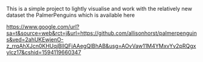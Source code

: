 This is a simple project to lightly visualise and work with the relatively new dataset the PalmerPenguins which is available here

https://www.google.com/url?sa=t&source=web&rct=j&url=https://github.com/allisonhorst/palmerpenguins&ved=2ahUKEwjenO-z_rrqAhXJcn0KHUqjBlIQFjAAegQIBhAB&usg=AOvVaw11M4YMxvYv2pRQgxylcz17&cshid=1594119660347
